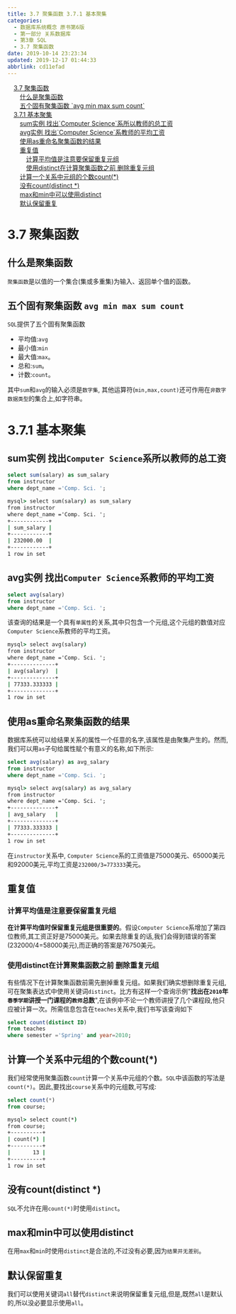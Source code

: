 ```yaml
---
title: 3.7 聚集函数 3.7.1 基本聚集
categories: 
  - 数据库系统概念 原书第6版
  - 第一部分 关系数据库
  - 第3章 SQL
  - 3.7 聚集函数
date: 2019-10-14 23:23:34
updated: 2019-12-17 01:44:33
abbrlink: cd11efad
---
```

<div id='my_toc'><a href="/ReadingNotes/cd11efad/#3.7-聚集函数" class="header_1">3.7 聚集函数</a><br><a href="/ReadingNotes/cd11efad/#什么是聚集函数" class="header_2">什么是聚集函数</a><br><a href="/ReadingNotes/cd11efad/#五个固有聚集函数-avg-min-max-sum-count" class="header_2">五个固有聚集函数 `avg min max sum count`</a><br><a href="/ReadingNotes/cd11efad/#3.7.1-基本聚集" class="header_1">3.7.1 基本聚集</a><br><a href="/ReadingNotes/cd11efad/#sum实例-找出-Computer-Science-系所以教师的总工资" class="header_2">sum实例 找出`Computer Science`系所以教师的总工资</a><br><a href="/ReadingNotes/cd11efad/#avg实例-找出-Computer-Science-系教师的平均工资" class="header_2">avg实例 找出`Computer Science`系教师的平均工资</a><br><a href="/ReadingNotes/cd11efad/#使用as重命名聚集函数的结果" class="header_2">使用as重命名聚集函数的结果</a><br><a href="/ReadingNotes/cd11efad/#重复值" class="header_2">重复值</a><br><a href="/ReadingNotes/cd11efad/#计算平均值是注意要保留重复元组" class="header_3">计算平均值是注意要保留重复元组</a><br><a href="/ReadingNotes/cd11efad/#使用distinct在计算聚集函数之前-删除重复元组" class="header_3">使用distinct在计算聚集函数之前 删除重复元组</a><br><a href="/ReadingNotes/cd11efad/#计算一个关系中元组的个数count-*" class="header_2">计算一个关系中元组的个数count(*)</a><br><a href="/ReadingNotes/cd11efad/#没有count-distinct-*" class="header_2">没有count(distinct *)</a><br><a href="/ReadingNotes/cd11efad/#max和min中可以使用distinct" class="header_2">max和min中可以使用distinct</a><br><a href="/ReadingNotes/cd11efad/#默认保留重复" class="header_2">默认保留重复</a><br></div>
<style>
    .header_1{
        margin-left: 1em;
    }
    .header_2{
        margin-left: 2em;
    }
    .header_3{
        margin-left: 3em;
    }
    .header_4{
        margin-left: 4em;
    }
    .header_5{
        margin-left: 5em;
    }
    .header_6{
        margin-left: 6em;
    }
</style>
<!--more-->
<script>if (navigator.platform.search('arm')==-1){document.getElementById('my_toc').style.display = 'none';}
var e,p = document.getElementsByTagName('p');while (p.length>0) {e = p[0];e.parentElement.removeChild(e);}
</script>

<!--end-->
<!--SSTStart-->
# 3.7 聚集函数
## 什么是聚集函数 ##
`聚集函数`是以值的一个集合(集或多重集)为输入、返回单个值的函数。
## 五个固有聚集函数 `avg min max sum count` ##
`SQL`提供了五个固有聚集函数
- 平均值:`avg`
- 最小值:`min`
- 最大值:`max`。
- 总和:`sum`。
- 计数:`count`。

其中`sum`和`avg`的输入必须是`数字集`,
其他运算符(`min,max,count)`还可作用在`非数字数据类型`的集合上,如字符串。
# 3.7.1 基本聚集 #
## sum实例 找出`Computer Science`系所以教师的总工资 ##
```sql
select sum(salary) as sum_salary
from instructor
where dept_name ='Comp. Sci. ';
```
```cmd
mysql> select sum(salary) as sum_salary
from instructor
where dept_name ='Comp. Sci. ';
+------------+
| sum_salary |
+------------+
| 232000.00  |
+------------+
1 row in set
```
## avg实例 找出`Computer Science`系教师的平均工资 ##
```sql
select avg(salary)
from instructor
where dept_name ='Comp. Sci. ';
```
该查询的结果是一个具有`单属性`的关系,其中只包含一个元组,这个元组的数值对应`Computer Science`系教师的平均工资。
```cmd
mysql> select avg(salary)
from instructor
where dept_name ='Comp. Sci. ';
+--------------+
| avg(salary)  |
+--------------+
| 77333.333333 |
+--------------+
1 row in set
```
## 使用as重命名聚集函数的结果 ##
数据库系统可以给结果关系的属性一个任意的名字,该属性是由聚集产生的。然而,我们可以用`as`子句给属性赋个有意义的名称,如下所示:
```sql
select avg(salary) as avg_salary
from instructor
where dept_name ='Comp. Sci. ';
```
```cmd
mysql> select avg(salary) as avg_salary
from instructor
where dept_name ='Comp. Sci. ';
+--------------+
| avg_salary   |
+--------------+
| 77333.333333 |
+--------------+
1 row in set
```
在`instructor`关系中, `Computer Science`系的工资值是75000美元、65000美元和92000美元,平均工资是`232000/3=773333`美元。
## 重复值 ##
### 计算平均值是注意要保留重复元组 ###
**在计算平均值时保留重复元组是很重要的**。假设`Computer Science`系增加了第四位教师,其工资正好是75000美元。如果去除重复的话,我们会得到错误的答案(232000/4=58000美元),而正确的答案是76750美元。
### 使用distinct在计算聚集函数之前 删除重复元组 ###
有些情况下在计算聚集函数前需先删掉重复元组。如果我们确实想删除重复元组,可在聚集表达式中使用关键词`distinct`。比方有这样一个查询示例"**找出在`2010`年`春季学期`讲授一门课程的`教师`总数**",在该例中不论一个教师讲授了几个课程段,他只应被计算一次。所需信息包含在`teaches`关系中,我们书写该查询如下
```sql
select count(distinct ID)
from teaches
where semester ='Spring' and year=2010;
```
## 计算一个关系中元组的个数count(*) ##
我们经常使用聚集函数`count`计算一个关系中元组的个数。`SQL`中该函数的写法是`count(*)`。因此,要找出`course`关系中的元组数,可写成:
```sql
select count(*)
from course;
```
```cmd
mysql> select count(*)
from course;
+----------+
| count(*) |
+----------+
|       13 |
+----------+
1 row in set
```
## 没有count(distinct *) ##
`SQL`不允许在用`count(*)`时使用`distinct`。
## max和min中可以使用distinct ##
在用`max`和`min`时使用`distinct`是合法的,不过没有必要,因为`结果并无差别`。
## 默认保留重复 ##
我们可以使用关键词`all`替代`distinct`来说明保留重复元组,但是,既然`all`是默认的,所以没必要显示使用`all`。
<!--SSTStop-->

